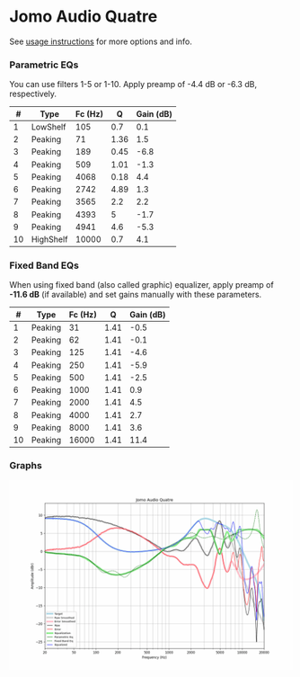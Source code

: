 # Jomo Audio Quatre
See [usage instructions](https://github.com/jaakkopasanen/AutoEq#usage) for more options and info.

### Parametric EQs
You can use filters 1-5 or 1-10. Apply preamp of -4.4 dB or -6.3 dB, respectively.

|   # | Type      |   Fc (Hz) |    Q |   Gain (dB) |
|-----|-----------|-----------|------|-------------|
|   1 | LowShelf  |       105 | 0.7  |         0.1 |
|   2 | Peaking   |        71 | 1.36 |         1.5 |
|   3 | Peaking   |       189 | 0.45 |        -6.8 |
|   4 | Peaking   |       509 | 1.01 |        -1.3 |
|   5 | Peaking   |      4068 | 0.18 |         4.4 |
|   6 | Peaking   |      2742 | 4.89 |         1.3 |
|   7 | Peaking   |      3565 | 2.2  |         2.2 |
|   8 | Peaking   |      4393 | 5    |        -1.7 |
|   9 | Peaking   |      4941 | 4.6  |        -5.3 |
|  10 | HighShelf |     10000 | 0.7  |         4.1 |

### Fixed Band EQs
When using fixed band (also called graphic) equalizer, apply preamp of **-11.6 dB** (if available) and set gains manually with these parameters.

|   # | Type    |   Fc (Hz) |    Q |   Gain (dB) |
|-----|---------|-----------|------|-------------|
|   1 | Peaking |        31 | 1.41 |        -0.5 |
|   2 | Peaking |        62 | 1.41 |        -0.1 |
|   3 | Peaking |       125 | 1.41 |        -4.6 |
|   4 | Peaking |       250 | 1.41 |        -5.9 |
|   5 | Peaking |       500 | 1.41 |        -2.5 |
|   6 | Peaking |      1000 | 1.41 |         0.9 |
|   7 | Peaking |      2000 | 1.41 |         4.5 |
|   8 | Peaking |      4000 | 1.41 |         2.7 |
|   9 | Peaking |      8000 | 1.41 |         3.6 |
|  10 | Peaking |     16000 | 1.41 |        11.4 |

### Graphs
![](./Jomo%20Audio%20Quatre.png)
